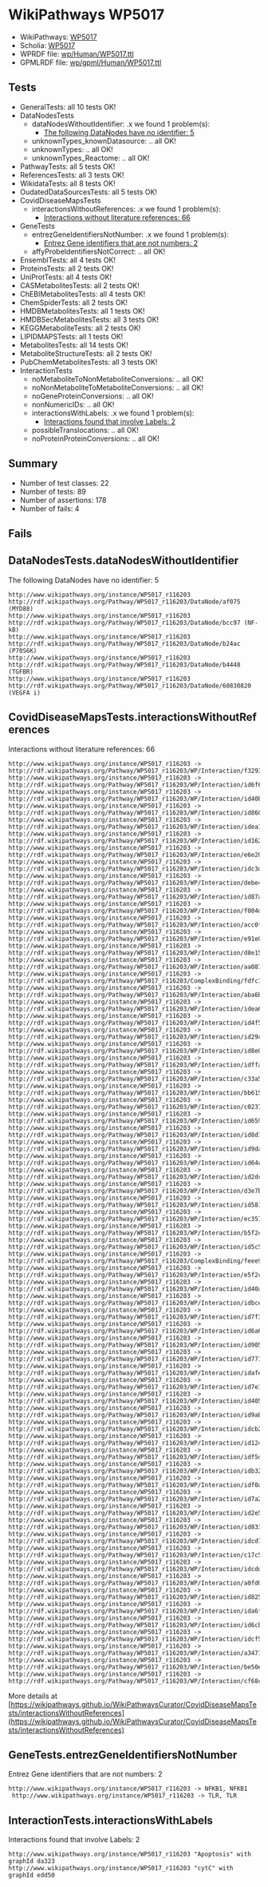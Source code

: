 # WikiPathways WP5017

* WikiPathways: [WP5017](https://identifiers.org/wikipathways:WP5017)
* Scholia: [WP5017](https://scholia.toolforge.org/wikipathways/WP5017)
* WPRDF file: [wp/Human/WP5017.ttl](../wp/Human/WP5017.ttl)
* GPMLRDF file: [wp/gpml/Human/WP5017.ttl](../wp/gpml/Human/WP5017.ttl)

## Tests
* GeneralTests: all 10 tests OK!
* DataNodesTests
    * dataNodesWithoutIdentifier: .x we found 1 problem(s):
        * [The following DataNodes have no identifier: 5](#d2d32fa4)
    * unknownTypes_knownDatasource: .. all OK!
    * unknownTypes: .. all OK!
    * unknownTypes_Reactome: .. all OK!
* PathwayTests: all 5 tests OK!
* ReferencesTests: all 3 tests OK!
* WikidataTests: all 8 tests OK!
* OudatedDataSourcesTests: all 5 tests OK!
* CovidDiseaseMapsTests
    * interactionsWithoutReferences: .x we found 1 problem(s):
        * [Interactions without literature references: 66](#9701cd82)
* GeneTests
    * entrezGeneIdentifiersNotNumber: .x we found 1 problem(s):
        * [Entrez Gene identifiers that are not numbers: 2](#39c5c868)
    * affyProbeIdentifiersNotCorrect: .. all OK!
* EnsemblTests: all 4 tests OK!
* ProteinsTests: all 2 tests OK!
* UniProtTests: all 4 tests OK!
* CASMetabolitesTests: all 2 tests OK!
* ChEBIMetabolitesTests: all 4 tests OK!
* ChemSpiderTests: all 2 tests OK!
* HMDBMetabolitesTests: all 1 tests OK!
* HMDBSecMetabolitesTests: all 3 tests OK!
* KEGGMetaboliteTests: all 2 tests OK!
* LIPIDMAPSTests: all 1 tests OK!
* MetabolitesTests: all 14 tests OK!
* MetaboliteStructureTests: all 2 tests OK!
* PubChemMetabolitesTests: all 3 tests OK!
* InteractionTests
    * noMetaboliteToNonMetaboliteConversions: .. all OK!
    * noNonMetaboliteToMetaboliteConversions: .. all OK!
    * noGeneProteinConversions: .. all OK!
    * nonNumericIDs: .. all OK!
    * interactionsWithLabels: .x we found 1 problem(s):
        * [Interactions found that involve Labels: 2](#630d2679)
    * possibleTranslocations: .. all OK!
    * noProteinProteinConversions: .. all OK!


## Summary

* Number of test classes: 22
* Number of tests: 89
* Number of assertions: 178
* Number of fails: 4

## Fails

<a name="d2d32fa4" />

## DataNodesTests.dataNodesWithoutIdentifier

The following DataNodes have no identifier: 5
```
http://www.wikipathways.org/instance/WP5017_r116203 http://rdf.wikipathways.org/Pathway/WP5017_r116203/DataNode/af075 (MYD88)
http://www.wikipathways.org/instance/WP5017_r116203 http://rdf.wikipathways.org/Pathway/WP5017_r116203/DataNode/bcc97 (NF-kB)
http://www.wikipathways.org/instance/WP5017_r116203 http://rdf.wikipathways.org/Pathway/WP5017_r116203/DataNode/b24ac (P70S6K)
http://www.wikipathways.org/instance/WP5017_r116203 http://rdf.wikipathways.org/Pathway/WP5017_r116203/DataNode/b4448 (TGFBR)
http://www.wikipathways.org/instance/WP5017_r116203 http://rdf.wikipathways.org/Pathway/WP5017_r116203/DataNode/60830820 (VEGFA i)
```

<a name="9701cd82" />

## CovidDiseaseMapsTests.interactionsWithoutReferences

Interactions without literature references: 66
```
http://www.wikipathways.org/instance/WP5017_r116203 -> http://rdf.wikipathways.org/Pathway/WP5017_r116203/WP/Interaction/f3293
http://www.wikipathways.org/instance/WP5017_r116203 -> http://rdf.wikipathways.org/Pathway/WP5017_r116203/WP/Interaction/id6f6413b9
http://www.wikipathways.org/instance/WP5017_r116203 -> http://rdf.wikipathways.org/Pathway/WP5017_r116203/WP/Interaction/id40b35b4e
http://www.wikipathways.org/instance/WP5017_r116203 -> http://rdf.wikipathways.org/Pathway/WP5017_r116203/WP/Interaction/id8605fd13
http://www.wikipathways.org/instance/WP5017_r116203 -> http://rdf.wikipathways.org/Pathway/WP5017_r116203/WP/Interaction/idea19bb12
http://www.wikipathways.org/instance/WP5017_r116203 -> http://rdf.wikipathways.org/Pathway/WP5017_r116203/WP/Interaction/id16238df4
http://www.wikipathways.org/instance/WP5017_r116203 -> http://rdf.wikipathways.org/Pathway/WP5017_r116203/WP/Interaction/e6e20
http://www.wikipathways.org/instance/WP5017_r116203 -> http://rdf.wikipathways.org/Pathway/WP5017_r116203/WP/Interaction/idc3d22e0b
http://www.wikipathways.org/instance/WP5017_r116203 -> http://rdf.wikipathways.org/Pathway/WP5017_r116203/WP/Interaction/debe4
http://www.wikipathways.org/instance/WP5017_r116203 -> http://rdf.wikipathways.org/Pathway/WP5017_r116203/WP/Interaction/id87a12055
http://www.wikipathways.org/instance/WP5017_r116203 -> http://rdf.wikipathways.org/Pathway/WP5017_r116203/WP/Interaction/f004d
http://www.wikipathways.org/instance/WP5017_r116203 -> http://rdf.wikipathways.org/Pathway/WP5017_r116203/WP/Interaction/acc0f
http://www.wikipathways.org/instance/WP5017_r116203 -> http://rdf.wikipathways.org/Pathway/WP5017_r116203/WP/Interaction/e91e0
http://www.wikipathways.org/instance/WP5017_r116203 -> http://rdf.wikipathways.org/Pathway/WP5017_r116203/WP/Interaction/d8e15
http://www.wikipathways.org/instance/WP5017_r116203 -> http://rdf.wikipathways.org/Pathway/WP5017_r116203/WP/Interaction/aa087
http://www.wikipathways.org/instance/WP5017_r116203 -> http://rdf.wikipathways.org/Pathway/WP5017_r116203/ComplexBinding/fdfc1
http://www.wikipathways.org/instance/WP5017_r116203 -> http://rdf.wikipathways.org/Pathway/WP5017_r116203/WP/Interaction/aba6b
http://www.wikipathways.org/instance/WP5017_r116203 -> http://rdf.wikipathways.org/Pathway/WP5017_r116203/WP/Interaction/idea6a7587
http://www.wikipathways.org/instance/WP5017_r116203 -> http://rdf.wikipathways.org/Pathway/WP5017_r116203/WP/Interaction/id4f50d393
http://www.wikipathways.org/instance/WP5017_r116203 -> http://rdf.wikipathways.org/Pathway/WP5017_r116203/WP/Interaction/id29c37361
http://www.wikipathways.org/instance/WP5017_r116203 -> http://rdf.wikipathways.org/Pathway/WP5017_r116203/WP/Interaction/id8e00894d
http://www.wikipathways.org/instance/WP5017_r116203 -> http://rdf.wikipathways.org/Pathway/WP5017_r116203/WP/Interaction/idffa279cf
http://www.wikipathways.org/instance/WP5017_r116203 -> http://rdf.wikipathways.org/Pathway/WP5017_r116203/WP/Interaction/c33a5
http://www.wikipathways.org/instance/WP5017_r116203 -> http://rdf.wikipathways.org/Pathway/WP5017_r116203/WP/Interaction/bb615
http://www.wikipathways.org/instance/WP5017_r116203 -> http://rdf.wikipathways.org/Pathway/WP5017_r116203/WP/Interaction/c0237
http://www.wikipathways.org/instance/WP5017_r116203 -> http://rdf.wikipathways.org/Pathway/WP5017_r116203/WP/Interaction/id659c2444
http://www.wikipathways.org/instance/WP5017_r116203 -> http://rdf.wikipathways.org/Pathway/WP5017_r116203/WP/Interaction/id8d1fcfca
http://www.wikipathways.org/instance/WP5017_r116203 -> http://rdf.wikipathways.org/Pathway/WP5017_r116203/WP/Interaction/id9dab4de8
http://www.wikipathways.org/instance/WP5017_r116203 -> http://rdf.wikipathways.org/Pathway/WP5017_r116203/WP/Interaction/id64c73014
http://www.wikipathways.org/instance/WP5017_r116203 -> http://rdf.wikipathways.org/Pathway/WP5017_r116203/WP/Interaction/id2dc5849
http://www.wikipathways.org/instance/WP5017_r116203 -> http://rdf.wikipathways.org/Pathway/WP5017_r116203/WP/Interaction/d3e7b
http://www.wikipathways.org/instance/WP5017_r116203 -> http://rdf.wikipathways.org/Pathway/WP5017_r116203/WP/Interaction/id581717de
http://www.wikipathways.org/instance/WP5017_r116203 -> http://rdf.wikipathways.org/Pathway/WP5017_r116203/WP/Interaction/ec357
http://www.wikipathways.org/instance/WP5017_r116203 -> http://rdf.wikipathways.org/Pathway/WP5017_r116203/WP/Interaction/b5f2c
http://www.wikipathways.org/instance/WP5017_r116203 -> http://rdf.wikipathways.org/Pathway/WP5017_r116203/WP/Interaction/id5c510149
http://www.wikipathways.org/instance/WP5017_r116203 -> http://rdf.wikipathways.org/Pathway/WP5017_r116203/ComplexBinding/feee9
http://www.wikipathways.org/instance/WP5017_r116203 -> http://rdf.wikipathways.org/Pathway/WP5017_r116203/WP/Interaction/e5f2c
http://www.wikipathways.org/instance/WP5017_r116203 -> http://rdf.wikipathways.org/Pathway/WP5017_r116203/WP/Interaction/id40a4006b
http://www.wikipathways.org/instance/WP5017_r116203 -> http://rdf.wikipathways.org/Pathway/WP5017_r116203/WP/Interaction/idbceb28e3
http://www.wikipathways.org/instance/WP5017_r116203 -> http://rdf.wikipathways.org/Pathway/WP5017_r116203/WP/Interaction/id7f3387bd
http://www.wikipathways.org/instance/WP5017_r116203 -> http://rdf.wikipathways.org/Pathway/WP5017_r116203/WP/Interaction/id6a6c6678
http://www.wikipathways.org/instance/WP5017_r116203 -> http://rdf.wikipathways.org/Pathway/WP5017_r116203/WP/Interaction/id905e2fc6
http://www.wikipathways.org/instance/WP5017_r116203 -> http://rdf.wikipathways.org/Pathway/WP5017_r116203/WP/Interaction/id77147e38
http://www.wikipathways.org/instance/WP5017_r116203 -> http://rdf.wikipathways.org/Pathway/WP5017_r116203/WP/Interaction/idafea9d81
http://www.wikipathways.org/instance/WP5017_r116203 -> http://rdf.wikipathways.org/Pathway/WP5017_r116203/WP/Interaction/id7e10b2e0
http://www.wikipathways.org/instance/WP5017_r116203 -> http://rdf.wikipathways.org/Pathway/WP5017_r116203/WP/Interaction/id4054b979
http://www.wikipathways.org/instance/WP5017_r116203 -> http://rdf.wikipathways.org/Pathway/WP5017_r116203/WP/Interaction/id9ab74324
http://www.wikipathways.org/instance/WP5017_r116203 -> http://rdf.wikipathways.org/Pathway/WP5017_r116203/WP/Interaction/idcb2aef65
http://www.wikipathways.org/instance/WP5017_r116203 -> http://rdf.wikipathways.org/Pathway/WP5017_r116203/WP/Interaction/id124f504
http://www.wikipathways.org/instance/WP5017_r116203 -> http://rdf.wikipathways.org/Pathway/WP5017_r116203/WP/Interaction/idf5d5c17d
http://www.wikipathways.org/instance/WP5017_r116203 -> http://rdf.wikipathways.org/Pathway/WP5017_r116203/WP/Interaction/idb3277892
http://www.wikipathways.org/instance/WP5017_r116203 -> http://rdf.wikipathways.org/Pathway/WP5017_r116203/WP/Interaction/idf0a72812
http://www.wikipathways.org/instance/WP5017_r116203 -> http://rdf.wikipathways.org/Pathway/WP5017_r116203/WP/Interaction/id7a291862
http://www.wikipathways.org/instance/WP5017_r116203 -> http://rdf.wikipathways.org/Pathway/WP5017_r116203/WP/Interaction/id2e5351ce
http://www.wikipathways.org/instance/WP5017_r116203 -> http://rdf.wikipathways.org/Pathway/WP5017_r116203/WP/Interaction/id83382dc9
http://www.wikipathways.org/instance/WP5017_r116203 -> http://rdf.wikipathways.org/Pathway/WP5017_r116203/WP/Interaction/idcd7d8d5d
http://www.wikipathways.org/instance/WP5017_r116203 -> http://rdf.wikipathways.org/Pathway/WP5017_r116203/WP/Interaction/c17c5
http://www.wikipathways.org/instance/WP5017_r116203 -> http://rdf.wikipathways.org/Pathway/WP5017_r116203/WP/Interaction/idcddc9bd2
http://www.wikipathways.org/instance/WP5017_r116203 -> http://rdf.wikipathways.org/Pathway/WP5017_r116203/WP/Interaction/a0fd0
http://www.wikipathways.org/instance/WP5017_r116203 -> http://rdf.wikipathways.org/Pathway/WP5017_r116203/WP/Interaction/id82577f59
http://www.wikipathways.org/instance/WP5017_r116203 -> http://rdf.wikipathways.org/Pathway/WP5017_r116203/WP/Interaction/ida6fb44b3
http://www.wikipathways.org/instance/WP5017_r116203 -> http://rdf.wikipathways.org/Pathway/WP5017_r116203/WP/Interaction/id6cb6de0c
http://www.wikipathways.org/instance/WP5017_r116203 -> http://rdf.wikipathways.org/Pathway/WP5017_r116203/WP/Interaction/idcf5e8c4b
http://www.wikipathways.org/instance/WP5017_r116203 -> http://rdf.wikipathways.org/Pathway/WP5017_r116203/WP/Interaction/a3471
http://www.wikipathways.org/instance/WP5017_r116203 -> http://rdf.wikipathways.org/Pathway/WP5017_r116203/WP/Interaction/be50e
http://www.wikipathways.org/instance/WP5017_r116203 -> http://rdf.wikipathways.org/Pathway/WP5017_r116203/WP/Interaction/cf68c
```

More details at [https://wikipathways.github.io/WikiPathwaysCurator/CovidDiseaseMapsTests/interactionsWithoutReferences](https://wikipathways.github.io/WikiPathwaysCurator/CovidDiseaseMapsTests/interactionsWithoutReferences)

<a name="39c5c868" />

## GeneTests.entrezGeneIdentifiersNotNumber

Entrez Gene identifiers that are not numbers: 2
```
http://www.wikipathways.org/instance/WP5017_r116203 -> NFKB1, NFKB1
 http://www.wikipathways.org/instance/WP5017_r116203 -> TLR, TLR
 ```

<a name="630d2679" />

## InteractionTests.interactionsWithLabels

Interactions found that involve Labels: 2
```
http://www.wikipathways.org/instance/WP5017_r116203 "Apoptosis" with graphId da323
http://www.wikipathways.org/instance/WP5017_r116203 "cytC" with graphId edd50
```

